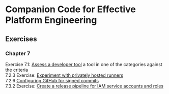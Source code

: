 # Companion Code for Effective Platform Engineering

## Exercises

### Chapter 7

Exercise 7.1: [Assess a developer tool](chapter-7/7.2.2_assess_a_tool_in_one_of_the_categories_against_the_criteria/assessment-worksheet.md) a tool in one of the categories against the criteria  
7.2.3 Exercise: [Experiment with privately hosted runners](chapter-7/7.2.3_experiment_with_privately_hosted_runners/)  
7.2.6 [Configuring GitHub for signed commits](chapter-7/7.2.6_configuring_github_for_signed_commits/configuring_github_for_signed_commits.md)  
7.3.2 Exercise: [Create a release pipeline for IAM service accounts and roles](chapter-7/7.3.2_create_release_pipeline_for_iam_service_accounts_and_roles/)